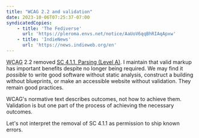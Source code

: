 ```yaml
---
title: "WCAG 2.2 and validation"
date: 2023-10-06T07:25:37-07:00
syndicatedCopies:
    - title: 'The Fediverse'
      url: 'https://pleroma.envs.net/notice/AaUoV6qqBhRIAqApxw'
    - title: 'IndieNews'
      url: 'https://news.indieweb.org/en'
---
```


<abbr title="Web Content Accessibility Guidelines">WCAG</abbr> 2.2 removed [SC 4.1.1, Parsing (Level A)](https://www.w3.org/WAI/WCAG21/Understanding/parsing.html). I maintain that valid markup has important benefits despite no longer being required. We may find it *possible* to write good software without static analysis, construct a building without blueprints, or make an accessible website without validation. They remain good practices.

<abbr>WCAG's</abbr> normative text describes outcomes, not how to achieve them. Validation is but one part of the process of achieving the necessary outcomes.

Let's not interpret the removal of SC 4.1.1 as permission to ship known errors.
